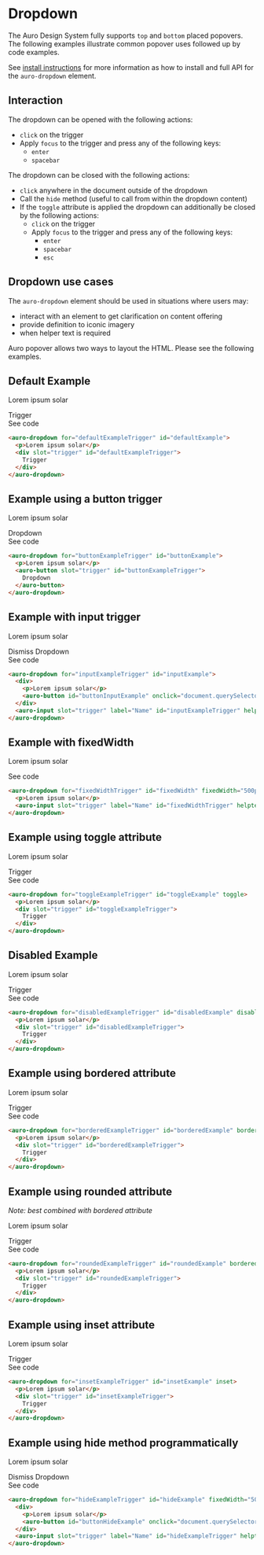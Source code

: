 # Dropdown

The Auro Design System fully supports `top` and `bottom` placed popovers. The following examples illustrate common popover uses followed up by code examples.

See [install instructions](https://auro.alaskaair.com/components/auro/popover/install) for more information as how to install and full API for the `auro-dropdown` element.

## Interaction

The dropdown can be opened with the following actions:

- `click` on the trigger
- Apply `focus` to the trigger and press any of the following keys:
  - `enter`
  - `spacebar`

The dropdown can be closed with the following actions:

- `click` anywhere in the document outside of the dropdown
- Call the `hide` method (useful to call from within the dropdown content)
- If the `toggle` attribute is applied the dropdown can additionally be closed by the following actions:
  - `click` on the trigger
  - Apply `focus` to the trigger and press any of the following keys:
    - `enter`
    - `spacebar`
    - `esc`

## Dropdown use cases

The `auro-dropdown` element should be used in situations where users may:

* interact with an element to get clarification on content offering
* provide definition to iconic imagery
* when helper text is required

Auro popover allows two ways to layout the HTML. Please see the following examples.

## Default Example

<div class="exampleWrapper" style="overflow: unset">
  <auro-dropdown for="defaultExampleTrigger" id="defaultExample">
    <p>Lorem ipsum solar</p>
    <div slot="trigger" id="defaultExampleTrigger">
      Trigger
    </div>
  </auro-dropdown>
</div>

<auro-accordion lowProfile justifyRight>
  <span slot="trigger">See code</span>

  ```html
  <auro-dropdown for="defaultExampleTrigger" id="defaultExample">
    <p>Lorem ipsum solar</p>
    <div slot="trigger" id="defaultExampleTrigger">
      Trigger
    </div>
  </auro-dropdown>
  ```

</auro-accordion>

## Example using a button trigger

<div class="exampleWrapper" style="overflow: unset">
  <auro-dropdown for="buttonExampleTrigger" id="buttonExample">
    <p>Lorem ipsum solar</p>
    <auro-button slot="trigger" id="buttonExampleTrigger">
      Dropdown
    </auro-button>
  </auro-dropdown>
</div>

<auro-accordion lowProfile justifyRight>
  <span slot="trigger">See code</span>

  ```html
  <auro-dropdown for="buttonExampleTrigger" id="buttonExample">
    <p>Lorem ipsum solar</p>
    <auro-button slot="trigger" id="buttonExampleTrigger">
      Dropdown
    </auro-button>
  </auro-dropdown>
  ```

</auro-accordion>

## Example with input trigger

<div class="exampleWrapper" style="overflow: unset">
  <auro-dropdown for="inputExampleTrigger" id="inputExample">
    <div>
      <p>Lorem ipsum solar</p>
      <auro-button id="buttonInputExample" onclick="document.querySelector('#auroDropdown1').hide()">Dismiss Dropdown</auro-button>
    </div>
    <auro-input slot="trigger" label="Name" id="inputExampleTrigger" helptext="Please enter your full name"></auro-input>
  </auro-dropdown>
</div>

<auro-accordion lowProfile justifyRight>
  <span slot="trigger">See code</span>

  ```html
  <auro-dropdown for="inputExampleTrigger" id="inputExample">
    <div>
      <p>Lorem ipsum solar</p>
      <auro-button id="buttonInputExample" onclick="document.querySelector('#auroDropdown1').hide()">Dismiss Dropdown</auro-button>
    </div>
    <auro-input slot="trigger" label="Name" id="inputExampleTrigger" helptext="Please enter your full name"></auro-input>
  </auro-dropdown>
  ```

</auro-accordion>

## Example with fixedWidth

<div class="exampleWrapper" style="overflow: unset">
  <auro-dropdown for="fixedWidthTrigger" id="fixedWidth" fixedWidth="500px">
    <p>Lorem ipsum solar</p>
    <auro-input slot="trigger" label="Name" id="fixedWidthTrigger" helptext="Please enter your full name"></auro-input>
  </auro-dropdown>
</div>

<auro-accordion lowProfile justifyRight>
  <span slot="trigger">See code</span>

  ```html
  <auro-dropdown for="fixedWidthTrigger" id="fixedWidth" fixedWidth="500px">
    <p>Lorem ipsum solar</p>
    <auro-input slot="trigger" label="Name" id="fixedWidthTrigger" helptext="Please enter your full name"></auro-input>
  </auro-dropdown>
  ```

</auro-accordion>

## Example using toggle attribute

<div class="exampleWrapper" style="overflow: unset">
  <auro-dropdown for="toggleExampleTrigger" id="toggleExample" toggle>
    <p>Lorem ipsum solar</p>
    <div slot="trigger" id="toggleExampleTrigger">
      Trigger
    </div>
  </auro-dropdown>
</div>

<auro-accordion lowProfile justifyRight>
  <span slot="trigger">See code</span>

  ```html
  <auro-dropdown for="toggleExampleTrigger" id="toggleExample" toggle>
    <p>Lorem ipsum solar</p>
    <div slot="trigger" id="toggleExampleTrigger">
      Trigger
    </div>
  </auro-dropdown>
  ```

</auro-accordion>

## Disabled Example

<div class="exampleWrapper" style="overflow: unset">
  <auro-dropdown for="disabledExampleTrigger" id="disabledExample" disabled>
    <p>Lorem ipsum solar</p>
    <div slot="trigger" id="disabledExampleTrigger">
      Trigger
    </div>
  </auro-dropdown>
</div>

<auro-accordion lowProfile justifyRight>
  <span slot="trigger">See code</span>

  ```html
  <auro-dropdown for="disabledExampleTrigger" id="disabledExample" disabled>
    <p>Lorem ipsum solar</p>
    <div slot="trigger" id="disabledExampleTrigger">
      Trigger
    </div>
  </auro-dropdown>
  ```

</auro-accordion>

## Example using bordered attribute

<div class="exampleWrapper" style="overflow: unset">
  <auro-dropdown for="borderedExampleTrigger" id="borderedExample" bordered>
    <p>Lorem ipsum solar</p>
    <div slot="trigger" id="borderedExampleTrigger">
      Trigger
    </div>
  </auro-dropdown>
</div>

<auro-accordion lowProfile justifyRight>
  <span slot="trigger">See code</span>

  ```html
  <auro-dropdown for="borderedExampleTrigger" id="borderedExample" bordered>
    <p>Lorem ipsum solar</p>
    <div slot="trigger" id="borderedExampleTrigger">
      Trigger
    </div>
  </auro-dropdown>
  ```

</auro-accordion>

## Example using rounded attribute

_Note: best combined with bordered attribute_

<div class="exampleWrapper" style="overflow: unset">
  <auro-dropdown for="roundedExampleTrigger" id="roundedExample" bordered rounded inset>
    <p>Lorem ipsum solar</p>
    <div slot="trigger" id="roundedExampleTrigger">
      Trigger
    </div>
  </auro-dropdown>
</div>

<auro-accordion lowProfile justifyRight>
  <span slot="trigger">See code</span>

  ```html
  <auro-dropdown for="roundedExampleTrigger" id="roundedExample" bordered rounded inset>
    <p>Lorem ipsum solar</p>
    <div slot="trigger" id="roundedExampleTrigger">
      Trigger
    </div>
  </auro-dropdown>
  ```

</auro-accordion>

## Example using inset attribute

<div class="exampleWrapper" style="overflow: unset">
  <auro-dropdown for="insetExampleTrigger" id="insetExample" inset>
    <p>Lorem ipsum solar</p>
    <div slot="trigger" id="insetExampleTrigger">
      Trigger
    </div>
  </auro-dropdown>
</div>

<auro-accordion lowProfile justifyRight>
  <span slot="trigger">See code</span>

  ```html
  <auro-dropdown for="insetExampleTrigger" id="insetExample" inset>
    <p>Lorem ipsum solar</p>
    <div slot="trigger" id="insetExampleTrigger">
      Trigger
    </div>
  </auro-dropdown>
  ```

</auro-accordion>

## Example using hide method programmatically

<div class="exampleWrapper" style="overflow: unset">
  <auro-dropdown for="hideExampleTrigger" id="hideExample" fixedWidth="500px">
    <div>
      <p>Lorem ipsum solar</p>
      <auro-button id="buttonHideExample" onclick="document.querySelector('#hideExample').hide()">Dismiss Dropdown</auro-button>
    </div>
    <auro-input slot="trigger" label="Name" id="hideExampleTrigger" helptext="Please enter your full name"></auro-input>
  </auro-dropdown>
</div>

<auro-accordion lowProfile justifyRight>
  <span slot="trigger">See code</span>

  ```html
  <auro-dropdown for="hideExampleTrigger" id="hideExample" fixedWidth="500px">
    <div>
      <p>Lorem ipsum solar</p>
      <auro-button id="buttonHideExample" onclick="document.querySelector('#hideExample').hide()">Dismiss Dropdown</auro-button>
    </div>
    <auro-input slot="trigger" label="Name" id="hideExampleTrigger" helptext="Please enter your full name"></auro-input>
  </auro-dropdown>
  ```

</auro-accordion>
